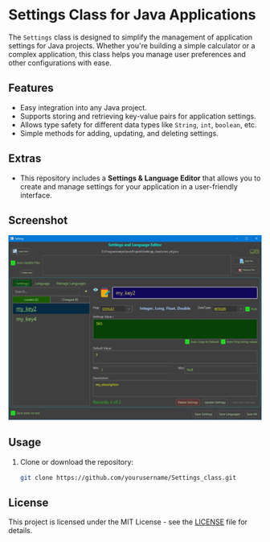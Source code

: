 # Settings Class for Java Applications

The `Settings` class is designed to simplify the management of application settings for Java projects. Whether you're building a simple calculator or a complex application, this class helps you manage user preferences and other configurations with ease.

## Features

- Easy integration into any Java project.
- Supports storing and retrieving key-value pairs for application settings.
- Allows type safety for different data types like `String`, `int`, `boolean`, etc.
- Simple methods for adding, updating, and deleting settings.

## Extras

- This repository includes a **Settings & Language Editor** that allows you to create and manage settings for your application in a user-friendly interface.

## Screenshot
![App Screenshot](screenshot.jpg)

## Usage

1. Clone or download the repository:
   ```bash
   git clone https://github.com/yourusername/Settings_class.git

## License

This project is licensed under the MIT License - see the [LICENSE](./LICENSE) file for details.

